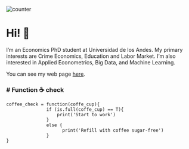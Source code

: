 ![counter](https://enj7yxp0hgzidef.m.pipedream.net)
<!-- https://www.geeksforgeeks.org/how-to-add-a-readme-to-your-github-profile/ -->

# Hi! :wave:

I’m an Economics PhD student at Universidad de los Andes. My primary interests are Crime Economics, Education and Labor Market. I’m also interested in Applied Econometrics, Big Data, and Machine Learning.

You can see my web page [here](https://eduard-martinez.github.io).

### # Function :coffee: check 
```
coffee_check = function(coffe_cup){ 
               if (is.full(coffe_cup) == T){
                   print('Start to work')
               }
               else {
                     print('Refill with coffee sugar-free')
               }
}
```



<!--[Github stats](https://github-readme-stats.vercel.app/api?username=eduard-martinez)-->



